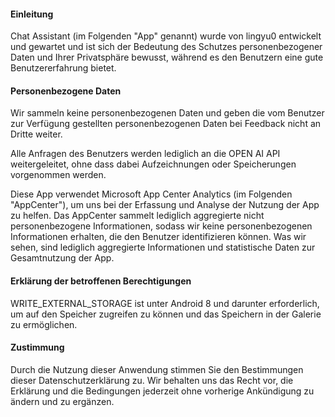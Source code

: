 #### Einleitung
Chat Assistant (im Folgenden "App" genannt) wurde von lingyu0 entwickelt und gewartet und ist sich der Bedeutung des Schutzes personenbezogener Daten und Ihrer Privatsphäre bewusst, während es den Benutzern eine gute Benutzererfahrung bietet.

#### Personenbezogene Daten
Wir sammeln keine personenbezogenen Daten und geben die vom Benutzer zur Verfügung gestellten personenbezogenen Daten bei Feedback nicht an Dritte weiter.

Alle Anfragen des Benutzers werden lediglich an die OPEN AI API weitergeleitet, ohne dass dabei Aufzeichnungen oder Speicherungen vorgenommen werden.

Diese App verwendet Microsoft App Center Analytics (im Folgenden "AppCenter"), um uns bei der Erfassung und Analyse der Nutzung der App zu helfen. Das AppCenter sammelt lediglich aggregierte nicht personenbezogene Informationen, sodass wir keine personenbezogenen Informationen erhalten, die den Benutzer identifizieren können. Was wir sehen, sind lediglich aggregierte Informationen und statistische Daten zur Gesamtnutzung der App.

#### Erklärung der betroffenen Berechtigungen
WRITE_EXTERNAL_STORAGE ist unter Android 8 und darunter erforderlich, um auf den Speicher zugreifen zu können und das Speichern in der Galerie zu ermöglichen.

#### Zustimmung
Durch die Nutzung dieser Anwendung stimmen Sie den Bestimmungen dieser Datenschutzerklärung zu. Wir behalten uns das Recht vor, die Erklärung und die Bedingungen jederzeit ohne vorherige Ankündigung zu ändern und zu ergänzen.